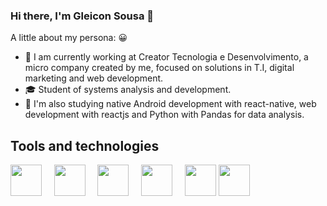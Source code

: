 ### Hi there, I'm Gleicon Sousa 👋

A little about my persona: 😀

- :dart: I am currently working at Creator Tecnologia e Desenvolvimento, a micro company created by me, focused on solutions in T.I, digital marketing and web development.
- :mortar_board: Student of systems analysis and development.
- :green_book: I'm also studying native Android development with react-native, web development with reactjs and Python with Pandas for data analysis.

## Tools and technologies

<img src="https://cdn.jsdelivr.net/gh/devicons/devicon/icons/html5/html5-original.svg" width="50" height="50" /> &nbsp;&nbsp;&nbsp; <img src="https://cdn.jsdelivr.net/gh/devicons/devicon/icons/css3/css3-original.svg" width="50" height="50" /> &nbsp;&nbsp;&nbsp; <img src="https://cdn.jsdelivr.net/gh/devicons/devicon/icons/sass/sass-original.svg" width="50" height="50" /> &nbsp;&nbsp;&nbsp; <img src="https://cdn.jsdelivr.net/gh/devicons/devicon/icons/bootstrap/bootstrap-original.svg" width="50" height="50" /> &nbsp;&nbsp;&nbsp; <img src="https://cdn.jsdelivr.net/gh/devicons/devicon/icons/javascript/javascript-original.svg" width="50" height="50" />
<img src="https://cdn.jsdelivr.net/gh/devicons/devicon/icons/react/react-original.svg" width="50" height="50" /> &nbsp;&nbsp;&nbsp;
